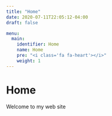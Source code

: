```yaml
---
title: "Home"
date: 2020-07-11T22:05:12-04:00
draft: false

menu:
  main:
    identifier: Home
    name: Home
    pre: "<i class='fa fa-heart'></i>"
    weight: 1
---
```


# Home

Welcome to my web site